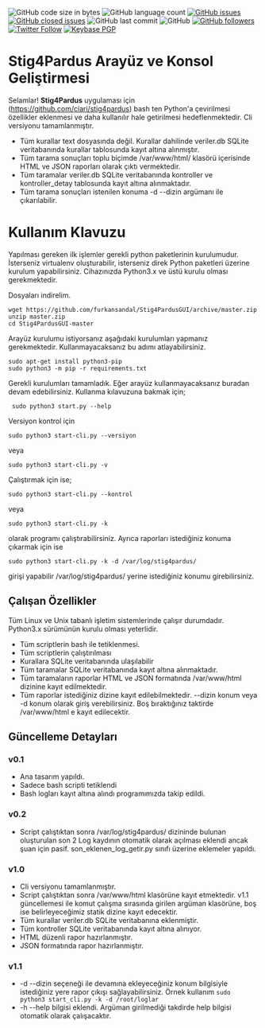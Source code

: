 ﻿![GitHub code size in bytes](https://img.shields.io/github/languages/code-size/furkansandal/stig4pardusgui) ![GitHub language count](https://img.shields.io/github/languages/count/furkansandal/stig4pardusgui) [![GitHub issues](https://img.shields.io/github/issues/furkansandal/stig4pardusgui)](https://github.com/furkansandal/Stig4PardusGUI/issues?q=is:open%20is:issue) [![GitHub closed issues](https://img.shields.io/github/issues-closed/furkansandal/stig4pardusgui)](https://github.com/furkansandal/Stig4PardusGUI/issues?q=is:issue%20is:closed) ![GitHub last commit](https://img.shields.io/github/last-commit/furkansandal/stig4pardusgui) ![GitHub](https://img.shields.io/github/license/furkansandal/stig4pardusgui) [![GitHub followers](https://img.shields.io/github/followers/furkansandal?style=social)](https://github.com/furkansandal) [![Twitter Follow](https://img.shields.io/twitter/follow/furkan_sandal?style=social)](https://twitter.com/furkan_sandal) [![Keybase PGP](https://img.shields.io/keybase/pgp/furkansandal)](https://keybase.io/furkansandal) 
# Stig4Pardus Arayüz ve Konsol Geliştirmesi

Selamlar! **Stig4Pardus** uygulaması için (https://github.com/ciari/stig4pardus) bash ten Python'a çevirilmesi özellikler eklenmesi ve daha kullanılır hale getirilmesi hedeflenmektedir. Cli versiyonu tamamlanmıştır. 

- Tüm kurallar text dosyasında değil. Kurallar dahilinde veriler.db SQLite veritabanında kurallar tablosunda kayıt altına alınmıştır.
- Tüm tarama sonuçları toplu biçimde /var/www/html/ klasörü içerisinde HTML ve JSON raporları olarak çıktı vermektedir.
- Tüm taramalar veriler.db SQLite veritabanında kontroller ve kontroller_detay tablosunda kayıt altına alınmaktadır.
- Tüm tarama sonuçları istenilen konuma -d --dizin argümanı ile çıkarılabilir.


# Kullanım Klavuzu

   Yapılması gereken ilk işlemler gerekli python paketlerinin kurulumudur. İsterseniz virtualenv oluşturabilir, isterseniz direk Python paketleri üzerine kurulum yapabilirsiniz.
Cihazınızda Python3.x ve üstü kurulu olması gerekmektedir.
   
Dosyaları indirelim.

    wget https://github.com/furkansandal/Stig4PardusGUI/archive/master.zip
    unzip master.zip
    cd Stig4PardusGUI-master

Arayüz kurulumu istiyorsanız aşağıdaki kurulumları yapmanız gerekmektedir. Kullanmayacaksanız bu adımı atlayabilirsiniz.

    sudo apt-get install python3-pip
    sudo python3 -m pip -r requirements.txt

Gerekli kurulumları tamamladık. Eğer arayüz kullanmayacaksanız buradan devam edebilirsiniz. Kullanma kılavuzuna bakmak için;

     sudo python3 start.py --help


Versiyon kontrol için

    sudo python3 start-cli.py --versiyon
veya

    sudo python3 start-cli.py -v
    
Çalıştırmak için ise;

    sudo python3 start-cli.py --kontrol
    
 veya
 

    sudo python3 start-cli.py -k


olarak programı çalıştırabilirsiniz. Ayrıca raporları istediğiniz konuma çıkarmak için ise

    sudo python3 start-cli.py -k -d /var/log/stig4pardus/
girişi yapabilir /var/log/stig4pardus/ yerine istediğiniz konumu girebilirsiniz.

## Çalışan Özellikler

Tüm Linux ve Unix tabanlı işletim sistemlerinde çalışır durumdadır. Python3.x sürümünün kurulu olması yeterlidir.
- Tüm scriptlerin bash ile tetiklenmesi.
- Tüm scriptlerin çalıştırılması
- Kurallara SQLite veritabanında ulaşılabilir
- Tüm taramalar SQLite veritabanında kayıt altına alınmaktadır.
- Tüm taramaların raporlar HTML ve JSON formatında /var/www/html  dizinine kayıt edilmektedir.
- Tüm raporlar istediğiniz dizine kayıt edilebilmektedir. --dizin konum veya -d konum olarak giriş verebilirsiniz. Boş bıraktığınız taktirde /var/www/html e kayıt edilecektir.

## Güncelleme Detayları

### v0.1
- Ana tasarım yapıldı.
- Sadece bash scripti tetiklendi
- Bash logları kayıt altına alındı programımızda takip edildi.
### v0.2
- Script çalıştıktan sonra /var/log/stig4pardus/ dizininde bulunan oluşturulan son 2 Log kaydının otomatik olarak açılması eklendi ancak şuan için pasif. son_eklenen_log_getir.py sınıfı üzerine eklemeler yapıldı.
### v1.0  
- Cli versiyonu tamamlanmıştır.
- Script çalıştıktan sonra /var/www/html klasörüne kayıt etmektedir. v1.1 güncellemesi ile komut çalışma sırasında girilen argüman klasörüne, boş ise belirleyeceğimiz statik dizine kayıt edecektir.
- Tüm kurallar veriler.db SQLite veritabanına eklenmiştir.
- Tüm kontroller SQLite veritabanında kayıt altına alınıyor.
- HTML düzenli rapor hazırlanmıştır.
- JSON formatında rapor hazırlanmıştır.
### v1.1
- -d --dizin seçeneği ile devamına ekleyeceğiniz konum bilgisiyle istediğiniz yere rapor çıkışı sağlayabilirsiniz. Örnek kullanım `sudo python3 start_cli.py -k -d /root/loglar`
- -h --help bilgisi eklendi. Argüman girilmediği takdirde help bilgisi otomatik olarak çalışacaktır.